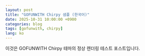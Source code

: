 ```yaml
---
layout: post
title: "GOFUNWITH Chirpy 샘플 (한국어)"
date: 2025-10-31 10:00:00 +0900
categories: blog
tags: [gofunwith, chirpy]
lang: ko
---
```


이것은 GOFUNWITH Chirpy 테마의 정상 렌더링 테스트 포스트입니다.
